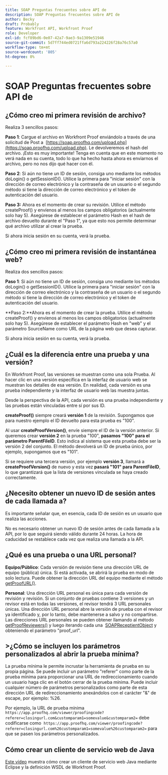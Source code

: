 ```yaml
---
title: SOAP Preguntas frecuentes sobre API de
description: SOAP Preguntas frecuentes sobre API de
author: Becky
draft: Probably
feature: Workfront API, Workfront Proof
role: Developer
exl-id: fcf89bd6-0e07-42a7-9ae3-9a1309e51946
source-git-commit: 5d7ff744ed0721ffa6d793a224226f28a76c57a0
workflow-type: tm+mt
source-wordcount: '805'
ht-degree: 0%

---
```


# SOAP Preguntas frecuentes sobre API de

## ¿Cómo creo mi primera revisión de archivo?

Realiza 3 sencillos pasos:

**Paso 1**: Cargue el archivo en Workfront Proof enviándolo a través de una solicitud de Post a  [https://soap.proofhq.com/upload.php](https://soap.proofhq.com/upload.php). Le devolveremos el hash del archivo. ¡Esto es muy importante! Tenga en cuenta que en este momento no verá nada en su cuenta, todo lo que ha hecho hasta ahora es enviarnos el archivo, pero no nos dijo qué hacer con él.

**Paso 2**: Si aún no tiene un ID de sesión, consiga uno mediante los métodos doLogin() o getSessionID(). Utilice la primera para &quot;iniciar sesión&quot; con la dirección de correo electrónico y la contraseña de un usuario o el segundo método si tiene la dirección de correo electrónico y el token de autenticación del usuario.

**Paso 3:** Ahora es el momento de crear su revisión. Utilice el método createProof() y envíenos al menos los campos obligatorios (actualmente solo hay 5). Asegúrese de establecer el parámetro Hash en el hash de archivo devuelto durante el &quot;Paso 1&quot;, ya que esto nos permite determinar qué archivo utilizar al crear la prueba.

Si ahora inicia sesión en su cuenta, verá la prueba.

## ¿Cómo creo mi primera revisión de instantánea web?

Realiza dos sencillos pasos:

**Paso 1**: Si aún no tiene un ID de sesión, consiga uno mediante los métodos doLogin() o getSessionID(). Utilice la primera para &quot;iniciar sesión&quot; con la dirección de correo electrónico y la contraseña de un usuario o el segundo método si tiene la dirección de correo electrónico y el token de autenticación del usuario.

**Paso 2:**Ahora es el momento de crear la prueba. Utilice el método createProof() y envíenos al menos los campos obligatorios (actualmente solo hay 5). Asegúrese de establecer el parámetro Hash en &quot;web&quot; y el parámetro SourceName como URL de la página web que desea capturar.

Si ahora inicia sesión en su cuenta, verá la prueba.

## ¿Cuál es la diferencia entre una prueba y una versión?

En Workfront Proof, las versiones se muestran como una sola Prueba. Al hacer clic en una versión específica en la interfaz de usuario web se muestran los detalles de esa versión. En realidad, cada versión es una prueba independiente y la interfaz de usuario web las muestra juntas.

Desde la perspectiva de la API, cada versión es una prueba independiente y las pruebas están vinculadas entre sí por sus ID.

**createProof()** siempre creará **versión 1** de la revisión. Supongamos que para nuestro ejemplo el ID devuelto para esta prueba es &quot;100&quot;.

Al usar **createProofVersion()**, envíe siempre el ID de la versión anterior. Si queremos crear **versión 2** en la prueba &quot;100&quot;, **pasamos &quot;100&quot; para el parámetro ParentFileID**. Esto indica al sistema que esta prueba debe ser la versión 2 del conjunto. El método devolverá un ID de prueba único, por ejemplo, supongamos que es &quot;101&quot;.

Si se requiere una tercera versión, por ejemplo **versión 3**, llamará a **createProofVersion()** de nuevo y esta vez **pasará &quot;101&quot; para ParentFileID**, lo que garantizará que la lista de versiones vinculada se haya creado correctamente.

## ¿Necesito obtener un nuevo ID de sesión antes de cada llamada a?

Es importante señalar que, en esencia, cada ID de sesión es un usuario que realiza las acciones. 

No es necesario obtener un nuevo ID de sesión antes de cada llamada a la API, por lo que seguirá siendo válido durante 24 horas. La hora de caducidad se restablece cada vez que realiza una llamada a la API.

## ¿Qué es una prueba o una URL personal?

**Equipo/Público**: Cada versión de revisión tiene una dirección URL de equipo (pública) única. Si está activada, se abrirá la prueba en modo de solo lectura. Puede obtener la dirección URL del equipo mediante el método [getProofURL()](https://api.proofhq.com/home/proofs/getproofurl.html).

**Personal**: Una dirección URL personal es única para cada versión de revisión y revisión. Si un conjunto de pruebas contiene 3 versiones y un revisor está en todas las versiones, el revisor tendrá 3 URL personales únicas. Una dirección URL personal abre la versión de prueba con el revisor ya identificado y, por lo tanto, debe mantenerse a salvo y no compartirse. Las direcciones URL personales se pueden obtener llamando al método [getProofReviewers()](https://api.proofhq.com/home/proofs/getproofreviewers.html) y luego iterando cada una  [SOAPReceptientObject](https://api.proofhq.com/home/objects/soaprecipientobject.html) y obteniendo el parámetro &quot;proof_url&quot;.

## >¿Cómo se incluyen los parámetros personalizados al abrir la prueba mínima?

La prueba mínima le permite incrustar la herramienta de prueba en su propia página. Se puede incluir un parámetro &quot;referer&quot; como parte de la prueba mínima para proporcionar una URL de redireccionamiento cuando un usuario haga clic en el botón cerrar de la prueba mínima. Puede incluir cualquier número de parámetros personalizados como parte de esta dirección URL de redireccionamiento anexándolos con el carácter &quot;&amp;&quot; de escape, por ejemplo: %26.

Por ejemplo, la URL de prueba mínima
`https://app.proofhq.com/viewer/proofingcode?referer=closingurl.com&customparam1=somevalue&customparam2=` debe codificarse como 
`https://app.proofhq.com/viewer/proofingcode?referer=closingurl.com%26customparam1=somevalue%26customparam2=` para que se pasen los parámetros personalizados.

## Cómo crear un cliente de servicio web de Java

[Este vídeo](https://screencast.com/t/xsSNrqs5b) muestra cómo crear un cliente de servicio web Java mediante Eclipse y la definición WSDL de Workfront Proof.

